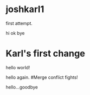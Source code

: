 # joshkarl1

first attempt.

hi ok
bye

# Karl's first change
hello world!

<!-- this is interesting -->
hello again.
#Merge conflict
fights!

<!--this is a change for the practice branch hopefully-->
hello...goodbye
